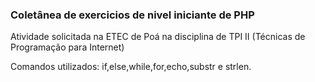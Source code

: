 <h3>Coletânea de exercicios de nivel iniciante de PHP</font></h3>

Atividade solicitada na ETEC de Poá na disciplina de TPI II (Técnicas de Programação para Internet)

Comandos utilizados: if,else,while,for,echo,substr e strlen.
